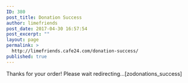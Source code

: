 ```yaml
---
ID: 380
post_title: Donation Success
author: limefriends
post_date: 2017-04-30 16:57:54
post_excerpt: ""
layout: page
permalink: >
  http://limefriends.cafe24.com/donation-success/
published: true
---
```

Thanks for your order! Please wait redirecting...[zodonations_success]